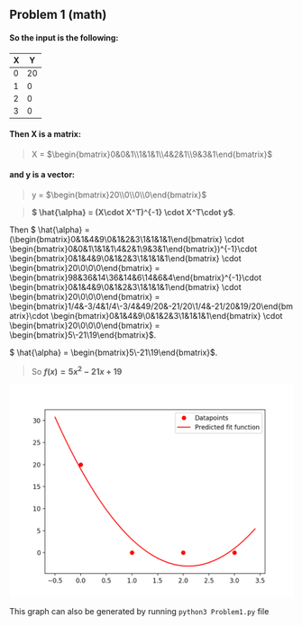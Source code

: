 ## Problem 1 (math)

#### So the input is the following:

| X | Y |
|---|---|
| 0 | 20|
| 1 | 0 |
| 2 | 0 |
| 3 | 0 |

#### Then X is a matrix:

>X = $\begin{bmatrix}0&0&1\\1&1&1\\4&2&1\\9&3&1\end{bmatrix}$

#### and y is a vector:

> y = $\begin{bmatrix}20\\0\\0\\0\end{bmatrix}$

> **$ \hat{\alpha} = (X\cdot X^T)^{-1} \cdot X^T\cdot y$**.

Then $ \hat{\alpha} = (\begin{bmatrix}0&1&4&9\\0&1&2&3\\1&1&1&1\end{bmatrix} \cdot \begin{bmatrix}0&0&1\\1&1&1\\4&2&1\\9&3&1\end{bmatrix})^{-1}\cdot \begin{bmatrix}0&1&4&9\\0&1&2&3\\1&1&1&1\end{bmatrix} \cdot \begin{bmatrix}20\\0\\0\\0\end{bmatrix} = \begin{bmatrix}98&36&14\\36&14&6\\14&6&4\end{bmatrix}^{-1}\cdot \begin{bmatrix}0&1&4&9\\0&1&2&3\\1&1&1&1\end{bmatrix} \cdot \begin{bmatrix}20\\0\\0\\0\end{bmatrix} = \begin{bmatrix}1/4&-3/4&1/4\\-3/4&49/20&-21/20\\1/4&-21/20&19/20\end{bmatrix}\cdot \begin{bmatrix}0&1&4&9\\0&1&2&3\\1&1&1&1\end{bmatrix} \cdot \begin{bmatrix}20\\0\\0\\0\end{bmatrix} = \begin{bmatrix}5\\-21\\19\end{bmatrix}$.

$ \hat{\alpha} = \begin{bmatrix}5\\-21\\19\end{bmatrix}$.

> So **$f(x) = 5x^2 -21x +19$**

![Plot](Problem1.png)

This graph can also be generated by running  `python3 Problem1.py` file